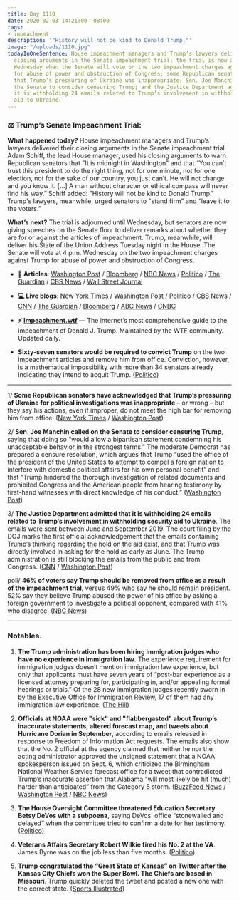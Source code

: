 ```yaml
---
title: Day 1110
date: 2020-02-03 14:21:00 -08:00
tags:
- impeachment
description: '"History will not be kind to Donald Trump."'
image: "/uploads/1110.jpg"
todayInOneSentence: House impeachment managers and Trump’s lawyers delivered their
  closing arguments in the Senate impeachment trial; the trial is now adjourned until
  Wednesday when the Senate will vote on the two impeachment charges against Trump
  for abuse of power and obstruction of Congress; some Republican senators have acknowledged
  that Trump’s pressuring of Ukraine was inappropriate; Sen. Joe Manchin called on
  the Senate to consider censuring Trump; and the Justice Department admitted that
  it is withholding 24 emails related to Trump’s involvement in withholding security
  aid to Ukraine.
---
```


### ⚖️ Trump’s Senate Impeachment Trial:

**What happened today?** House impeachment managers and Trump’s lawyers delivered their closing arguments in the Senate impeachment trial. Adam Schiff, the lead House manager, used his closing arguments to warn Republican senators that "It is midnight in Washington" and that “You can’t trust this president to do the right thing, not for one minute, not for one election, not for the sake of our country, you just can’t. He will not change and you know it. \[...\] A man without character or ethical compass will never find his way.” Schiff added: "History will not be kind to Donald Trump." Trump's lawyers, meanwhile, urged senators to "stand firm" and “leave it to the voters.”

**What’s next?** The trial is adjourned until Wednesday, but senators are now giving speeches on the Senate floor to deliver remarks about whether they are for or against the articles of impeachment. Trump, meanwhile, will deliver his State of the Union Address Tuesday night in the House. The Senate will vote at 4 p.m. Wednesday on the two impeachment charges against Trump for abuse of power and obstruction of Congress.

* **📝 Articles**: [Washington Post](https://www.washingtonpost.com/politics/a-massive-historical-story-trumps-impending-acquittal-could-have-profound-ramifications-for-future-presidents/2020/02/01/e314c6d2-4484-11ea-aa6a-083d01b3ed18_story.html) / [Bloomberg](https://www.bloomberg.com/news/articles/2020-02-03/impeachment-trial-hears-closing-cases-ahead-of-trump-acquittal) / [NBC News](https://www.nbcnews.com/politics/trump-impeachment-inquiry/closing-argument-democrats-say-not-removing-trump-would-render-him-n1128766) / [Politico](https://www.politico.com/news/2020/02/03/impeachment-trial-closing-arguments-110467) / [The Guardian](https://www.theguardian.com/us-news/2020/feb/03/trump-impeachment-trial-closing-arguments) / [CBS News](https://www.cbsnews.com/news/impeached-but-likely-to-be-acquitted-trump-faces-foes-and-friends-at-state-of-the-union-address-2020-02-04/) / [Wall Street Journal](https://www.wsj.com/articles/democrats-defense-team-to-make-final-arguments-in-impeachment-trial-11580743859)

* **💻 Live blogs**:  [New York Times](https://www.nytimes.com/live/2020/trump-impeachment-trial-vote-02-03) / [Washington Post](https://www.washingtonpost.com/politics/impeachment-trial-live-updates/2020/02/03/78bafff4-4673-11ea-8124-0ca81effcdfb_story.html) / [Politico](https://www.politico.com/news/2020/02/03/senate-impeachment-trial-live-coverage-and-highlights-110487) / [CBS News](https://www.cbsnews.com/live-updates/trump-impeachment-trial-day-11-senate-final-arguments-2020-02-03-live-updating/) / [CNN](https://www.cnn.com/politics/live-news/trump-impeachment-trial-02-03-20/index.html) / [The Guardian](https://www.theguardian.com/us-news/live/2020/feb/03/democratic-race-starts-in-earnest-with-iowa-caucuses-live-coverage) / [Bloomberg](https://www.bloomberg.com/news/articles/2020-02-03/senate-to-hear-final-arguments-on-charges-impeachment-update) / [ABC News](https://abcnews.go.com/Politics/trump-impeachment-trial-live-updates-closing-arguments-ahead/story?id=68721735) / [CNBC](https://www.cnbc.com/2020/02/03/trump-impeachment-trial-closing-arguments-focus-on-2020-election.html)

* **⚡️ [Impeachment.wtf](https://talk.whatthefuckjusthappenedtoday.com/t/the-impeachment-of-president-donald-j-trump/4547)** — The internet’s most comprehensive guide to the impeachment of Donald J. Trump. Maintained by the WTF community. Updated daily.

* **Sixty-seven senators would be required to convict Trump** on the two impeachment articles and remove him from office. Conviction, however, is a mathematical impossibility with more than 34 senators already indicating they intend to acquit Trump. ([Politico](https://www.politico.com/news/2020/02/03/senate-has-votes-acquit-trump-110532))

---

1/ **Some Republican senators have acknowledged that Trump’s pressuring of Ukraine for political investigations was inappropriate** – or wrong – but they say his actions, even if improper, do not meet the high bar for removing him from office. ([New York Times](https://www.nytimes.com/2020/02/02/us/politics/trump-impeachment-republicans.html) / [Washington Post](https://www.washingtonpost.com/politics/senate-republicans-defend-vote-to-bar-new-evidence-as-trump-acquittal-vote-nears/2020/02/02/c964dccc-45c4-11ea-bc78-8a18f7afcee7_story.html))

2/ **Sen. Joe Manchin called on the Senate to consider censuring Trump**, saying that doing so “would allow a bipartisan statement condemning his unacceptable behavior in the strongest terms.” The moderate Democrat has prepared a censure resolution, which argues that Trump “used the office of the president of the United States to attempt to compel a foreign nation to interfere with domestic political affairs for his own personal benefit” and that “Trump hindered the thorough investigation of related documents and prohibited Congress and the American people from hearing testimony by first-hand witnesses with direct knowledge of his conduct.” ([Washington Post](https://www.washingtonpost.com/politics/sen-manchin-calls-for-censuring-trump-over-pressuring-ukraine-to-investigate-his-domestic-political-rival/2020/02/03/c29a42aa-46c9-11ea-ab15-b5df3261b710_story.html))

3/ **The Justice Department admitted that it is withholding 24 emails related to Trump’s involvement in withholding security aid to Ukraine**. The emails were sent between June and September 2019. The court filing by the DOJ marks the first official acknowledgement that the emails containing Trump’s thinking regarding the hold on the aid exist, and that Trump was directly involved in asking for the hold as early as June. The Trump administration is still blocking the emails from the public and from Congress. ([CNN](https://www.cnn.com/2020/02/01/politics/trump-ukraine-aid-emails-omb-justice-department/index.html) / [Washington Post](https://www.washingtonpost.com/politics/justice-dept-acknowledges-24-emails-reveal-trumps-thinking-on-ukraine/2020/02/01/7deea84c-450e-11ea-b503-2b077c436617_story.html))

poll/ **46% of voters say Trump should be removed from office as a result of the impeachment trial**, versus 49% who say he should remain president. 52% say they believe Trump abused the power of his office by asking a foreign government to investigate a political opponent, compared with 41% who disagree. ([NBC News](https://www.nbcnews.com/politics/meet-the-press/nbc-wsj-poll-country-remains-divided-over-trump-s-impeachment-n1128326))

---

### Notables.

1. **The Trump administration has been hiring immigration judges who have no experience in immigration law**. The experience requirement for immigration judges doesn’t mention immigration law experience, but only that applicants must have seven years of “post-bar experience as a licensed attorney preparing for, participating in, and/or appealing formal hearings or trials.” Of the 28 new immigration judges recently sworn in by the Executive Office for Immigration Review, 17 of them had any immigration law experience. ([The Hill](https://thehill.com/opinion/immigration/481152-us-hiring-immigration-judges-who-dont-have-any-immigration-law-experience))

2. **Officials at NOAA were "sick" and "flabbergasted" about Trump’s inaccurate statements, altered forecast map, and tweets about Hurricane Dorian in September**, according to emails released in response to Freedom of Information Act requests. The emails also show that the No. 2 official at the agency claimed that neither he nor the acting administrator approved the unsigned statement that a NOAA spokesperson issued on Sept. 6, which criticized the Birmingham National Weather Service forecast office for a tweet that contradicted Trump’s inaccurate assertion that Alabama “will most likely be hit (much) harder than anticipated” from the Category 5 storm. ([BuzzFeed News](https://www.buzzfeednews.com/article/zahrahirji/sharpiegate-fake-hurricane-map-emails) / [Washington Post](https://www.washingtonpost.com/weather/2020/02/01/new-emails-show-how-president-trump-roiled-noaa-during-hurricane-dorian/) / [NBC News](https://www.nbcnews.com/politics/donald-trump/help-newly-released-noaa-emails-show-uproar-over-trump-s-n1128471))

3. **The House Oversight Committee threatened Education Secretary Betsy DeVos with a subpoena**, saying DeVos' office “stonewalled and delayed” when the committee tried to confirm a date for her testimony. ([Politico](https://www.politico.com/news/2020/02/03/devos-threatened-with-subpoena-by-house-oversight-panel-110528))

4. **Veterans Affairs Secretary Robert Wilkie fired his No. 2 at the VA**. James Byrne was on the job less than five months. ([Politico](https://www.politico.com/news/2020/02/03/deputy-veterans-affairs-secretary-fired-110539))

5. **Trump congratulated the “Great State of Kansas” on Twitter after the Kansas City Chiefs won the Super Bowl. The Chiefs are based in Missouri**. Trump quickly deleted the tweet and posted a new one with the correct state. ([Sports Illustrated](https://www.si.com/nfl/2020/02/03/donald-trump-tweet-congratulates-kansas-chiefs-super-bowl-win))